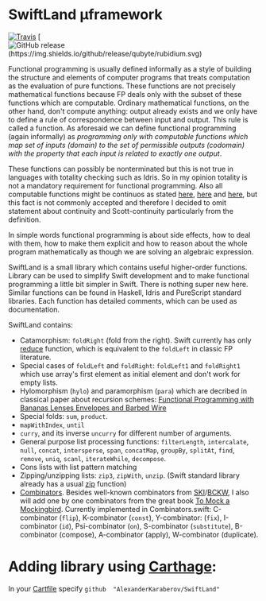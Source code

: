 
# SwiftLand µframework

[![Travis](https://img.shields.io/travis/rust-lang/rust.svg)]() [![GitHub release (https://img.shields.io/github/release/qubyte/rubidium.svg)](https://github.com/AlexanderKaraberov/SwiftLand/releases/tag/2.0.1)


Functional programming is usually defined informally as a style of building the structure and elements of computer programs that treats computation as the evaluation of pure functions. These functions are not precisely mathematical functions because FP deals only with the subset of these functions which are computable. Ordinary mathematical functions, on the other hand, don't compute anything: output already exists and we only have to define a rule of correspondence between input and output. This rule is called a function. As aforesaid we can define functional programming (again informally) as *programming only with computable functions which map set of inputs (domain) to the set of permissible outputs (codomain) with the property that each input is related to exactly one output*.
 
These functions can possibly be nonterminated but this is not true in languages with totality checking such as Idris. So in my opinion totality is not a mandatory requirement for functional programming. Also all computable functions might be continuos as stated [here](https://lukepalmer.wordpress.com/2008/08/11/all-functions-are-continuous-always/), [here](http://math.andrej.com/2006/03/27/sometimes-all-functions-are-continuous/) and [here](https://math.stackexchange.com/questions/1698088/are-all-computable-functions-continuous-or-vice-versa), but this fact is not commonly accepted and therefore I decided to omit statement about continuity and Scott-continuity particularly from the definition.
 
<p>In simple words functional programming is about side effects, how to deal with them, how to make them explicit and how to reason about the whole program mathematically as though we are solving an algebraic expression.</p>

<p>SwiftLand is a small library which contains useful higher-order functions. Library can be used to simplify Swift development and to make functional programming a little bit simpler in Swift. There is nothing super new here. Similar functions can be found in Haskell, Idris and PureScript standard libraries. Each function has detailed comments, which can be used as documentation.</p>

SwiftLand contains:
* Catamorphism: `foldRight` (fold from the right). Swift currently has only [reduce](https://developer.apple.com/library/ios/documentation/Swift/Reference/Swift_SequenceType_Protocol/index.html#//apple_ref/swift/intfm/SequenceType/s:FeRq_Ss12SequenceType_SsS_6reduceu__Rq_S__Fq_FzTqd__7combineFzTqd__qqq_S_9GeneratorSs13GeneratorType7Element_qd___qd__) function, which is equivalent to the `foldLeft` in classic FP literature.
* Special cases of `foldLeft` and `foldRight`: `foldLeft1` and `foldRight1` which use array's first element as initial element and don't work for empty lists.
* Hylomorphism (`hylo`) and paramorphism (`para`) which are decribed in classical paper about recursion schemes: [Functional Programming with Bananas  Lenses  Envelopes and Barbed Wire](http://eprints.eemcs.utwente.nl/7281/01/db-utwente-40501F46.pdf)
* Special folds: `sum`, `product`.
* `mapWithIndex`, `until`
* `curry`, and its inverse `uncurry` for different number of arguments.
*  General purpose list processing functions: `filterLength`, `intercalate`, `null`, `concat`, `intersperse`, `span`, `concatMap`, `groupBy`, `splitAt`, `find`, `remove`, `uniq`, `scanl`, `iterateWhile`, `decompose`.
* Cons lists with list pattern matching
* Zipping/unzipping lists: `zip3`, `zipWith`, `unzip`. (Swift standard library already has a usual [zip](https://developer.apple.com/library/prerelease/ios/documentation/Swift/Reference/Swift_StandardLibrary_Functions/index.html#//apple_ref/swift/func/s:FSs3zipu0_Rq_Ss12SequenceTypeq0_S__FTq_q0__GVSs12Zip2Sequenceq_q0__) function)
* [Combinators](https://wiki.haskell.org/Combinator). Besides well-known combinators from [SKI](https://en.wikipedia.org/wiki/SKI_combinator_calculus)/[BCKW](https://en.wikipedia.org/wiki/B,_C,_K,_W_system), I also will add one by one combinators from the great book [To Mock a Mockingbird](https://en.wikipedia.org/wiki/To_Mock_a_Mockingbird). Currently implemented in Combinators.swift: C-combinator (`flip`), K-combinator (`const`), Y-combinator: (`fix`), I-combinator (`id`), Psi-combinator (`on`), S-combinator (`substitute`), B-combinator (compose), A-combinator (apply), W-combinator (duplicate).



# Adding library using [Carthage](https://github.com/Carthage/Carthage):

In your [Cartfile](https://github.com/Carthage/Carthage#adding-frameworks-to-an-application) specify `github  "AlexanderKaraberov/SwiftLand"`
